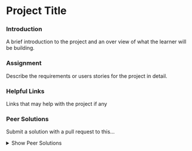 # Project Title

### Introduction 

A brief introduction to the project and an over view of what the learner will be building.

### Assignment

<div class="lesson-content__panel" markdown="1">
Describe the requirements or users stories for the project in detail.
</div>

### Helpful Links

Links that may help with the project if any

### Peer Solutions

Submit a solution with a pull request to this...

<details markdown="block">
  <summary> Show Peer Solutions </summary>

  * Add your solution below this line!
  * [Solution Title](https://somelinkToSolution)

</details>
